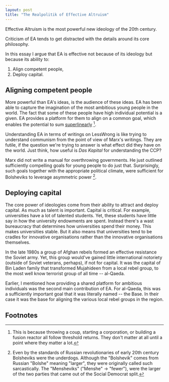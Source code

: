 ```yaml
---
layout: post
title: "The Realpolitik of Effective Altruism"
---
```


Effective Altruism is the most powerful new ideology of the 20th century.

Criticism of EA tends to get distracted with the details around its core philosophy.

In this essay I argue that EA is effective not because of its ideology but because its ability to:
1. Align competent people,
2. Deploy capital.

## Aligning competent people

More powerful than EA's ideas, is the audience of these ideas.
EA has been able to capture the imagination of the most ambitious young people in the world.
The fact that some of these people have high individual potential is a given.
EA provides a platform for them to align on a common goal, which enables the potential to sum [superlinearly](http://www.paulgraham.com/superlinear.html) [^1].

Understanding EA in terms of writings on LessWrong is like trying to understand communism from the point of view of Marx's writings.
They are futile, if the question we're trying to answer is what effect did they have on the world.
Just think, how useful is _Das Kapital_ for understanding the CCP?

Marx did not write a manual for overthrowing governments.
He just outlined sufficiently compelling goals for young people to do just that.
Surprisingly, such goals together with the appropriate political climate, were sufficient for Bolsheviks to leverage asymmetric power [^2].

## Deploying capital

The core power of ideologies come from their ability to attract and deploy capital.
As much as talent is important.
Capital is critical.
For example, universities have a lot of talented students.
Yet, these students have little say in how the university endowments are spent.
Instead there's a wast bureaucracy that determines how universities spend their money.
This makes universities stable.
But it also means that universities tend to be cradles for innovative organisations rather than the innovative organisations themselves.

In the late 1980s a group of Afghan rebels formed an effective resistance the Soviet army.
Yet, this group would've gained little international notoriety (outside of Soviet veterans, perhaps), if not for capital.
It was the capital of Bin Laden family that transformed Mujahideen from a local rebel group, to the most well know terrorist group of all time -- al-Qaeda.

Earlier, I mentioned how providing a shared platform for ambitious individuals was the second main contribution of EA.
For al-Qaeda, this was a sufficiently important goal that it was literally named -- the Base.
In their case it was the base for aligning the various local rebel groups in the region.

<!--
## Evidence for the EA's effectiveness

**E/Acc is attacking the wrong thing about EA.**

EA has theory and practice.
Attacking theory for being insufficiently practical is an easy task.
Instead, if one takes a look at what EA has accomplished in practice, it has been amongst the most successful movements for accelerationism that we've seen in the past.

1. Financing of Anthropic.
-->

## Footnotes

[^1]: This is because throwing a coup, starting a corporation, or building a fusion reactor all follow threshold returns.
    They don't matter at all until a point where they matter a lot.

[^2]: Even by the standards of Russian revolutionaries of early 20th century Bolsheviks were the underdogs.
    Although the "Bolshevik" comes from Russian "Bolshe" meaning "larger", they were originally called such sarcastically.
    The "Mensheviks" ("Menshe" -> "fewer"), were the larger of the two parties that came out of the Social Democrat split.

